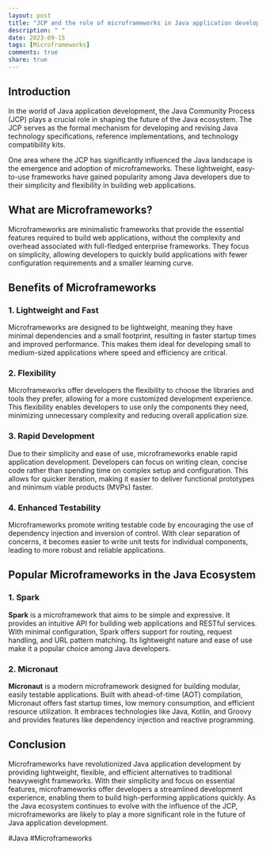 ```yaml
---
layout: post
title: "JCP and the role of microframeworks in Java application development"
description: " "
date: 2023-09-15
tags: [Microframeworks]
comments: true
share: true
---
```


## Introduction

In the world of Java application development, the Java Community Process (JCP) plays a crucial role in shaping the future of the Java ecosystem. The JCP serves as the formal mechanism for developing and revising Java technology specifications, reference implementations, and technology compatibility kits.

One area where the JCP has significantly influenced the Java landscape is the emergence and adoption of microframeworks. These lightweight, easy-to-use frameworks have gained popularity among Java developers due to their simplicity and flexibility in building web applications.

## What are Microframeworks?

Microframeworks are minimalistic frameworks that provide the essential features required to build web applications, without the complexity and overhead associated with full-fledged enterprise frameworks. They focus on simplicity, allowing developers to quickly build applications with fewer configuration requirements and a smaller learning curve.

## Benefits of Microframeworks

### 1. Lightweight and Fast

Microframeworks are designed to be lightweight, meaning they have minimal dependencies and a small footprint, resulting in faster startup times and improved performance. This makes them ideal for developing small to medium-sized applications where speed and efficiency are critical.

### 2. Flexibility

Microframeworks offer developers the flexibility to choose the libraries and tools they prefer, allowing for a more customized development experience. This flexibility enables developers to use only the components they need, minimizing unnecessary complexity and reducing overall application size.

### 3. Rapid Development

Due to their simplicity and ease of use, microframeworks enable rapid application development. Developers can focus on writing clean, concise code rather than spending time on complex setup and configuration. This allows for quicker iteration, making it easier to deliver functional prototypes and minimum viable products (MVPs) faster.

### 4. Enhanced Testability

Microframeworks promote writing testable code by encouraging the use of dependency injection and inversion of control. With clear separation of concerns, it becomes easier to write unit tests for individual components, leading to more robust and reliable applications.

## Popular Microframeworks in the Java Ecosystem

### 1. Spark

**Spark** is a microframework that aims to be simple and expressive. It provides an intuitive API for building web applications and RESTful services. With minimal configuration, Spark offers support for routing, request handling, and URL pattern matching. Its lightweight nature and ease of use make it a popular choice among Java developers.

### 2. Micronaut

**Micronaut** is a modern microframework designed for building modular, easily testable applications. Built with ahead-of-time (AOT) compilation, Micronaut offers fast startup times, low memory consumption, and efficient resource utilization. It embraces technologies like Java, Kotlin, and Groovy and provides features like dependency injection and reactive programming.

## Conclusion

Microframeworks have revolutionized Java application development by providing lightweight, flexible, and efficient alternatives to traditional heavyweight frameworks. With their simplicity and focus on essential features, microframeworks offer developers a streamlined development experience, enabling them to build high-performing applications quickly. As the Java ecosystem continues to evolve with the influence of the JCP, microframeworks are likely to play a more significant role in the future of Java application development.

#Java #Microframeworks